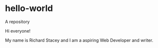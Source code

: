 # hello-world
A repository

Hi everyone!

My name is Richard Stacey and I am a aspiring Web Developer and writer. 
